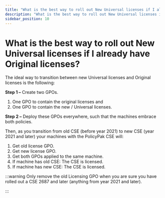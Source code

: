 ```yaml
---
title: "What is the best way to roll out New Universal licenses if I already have Original licenses?"
description: "What is the best way to roll out New Universal licenses if I already have Original licenses?"
sidebar_position: 10
---
```


# What is the best way to roll out New Universal licenses if I already have Original licenses?

The ideal way to transition between new Universal licenses and Original licenses is the following:

**Step 1 –** Create two GPOs.

1. One GPO to contain the original licenses and
2. One GPO to contain the new / Universal licenses.

**Step 2 –** Deploy these GPOs everywhere, such that the machines embrace both policies.

Then, as you transition from old CSE (before year 2021) to new CSE (year 2021 and later) your
machines with the PolicyPak CSE will:

1. Get old license GPO.
2. Get new license GPO.
3. Get both GPOs applied to the same machine.
4. If machine has old CSE: The CSE is licensed.
5. If machine has new CSE: The CSE is licensed.

:::warning
Only remove the old Licensing GPO when you are sure you have rolled out a CSE 2687 and
later (anything from year 2021 and later).

:::
